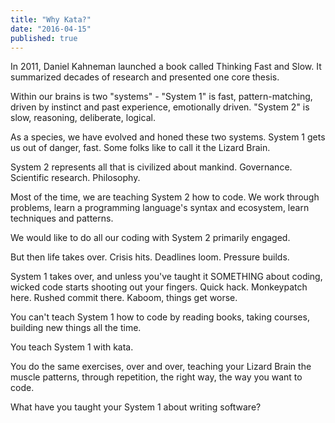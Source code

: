 ```yaml
---
title: "Why Kata?"
date: "2016-04-15"
published: true
---
```


In 2011, Daniel Kahneman launched a book called Thinking Fast and Slow. It summarized decades of research and presented one core thesis.

Within our brains is two "systems" - "System 1" is fast, pattern-matching, driven by instinct and past experience, emotionally driven. "System 2" is slow, reasoning, deliberate, logical.

As a species, we have evolved and honed these two systems. System 1 gets us out of danger, fast. Some folks like to call it the Lizard Brain.

System 2 represents all that is civilized about mankind. Governance. Scientific research. Philosophy.

Most of the time, we are teaching System 2 how to code. We work through problems, learn a programming language's syntax and ecosystem, learn techniques and patterns.

We would like to do all our coding with System 2 primarily engaged.

But then life takes over. Crisis hits. Deadlines loom. Pressure builds.

System 1 takes over, and unless you've taught it SOMETHING about coding, wicked code starts shooting out your fingers. Quick hack. Monkeypatch here. Rushed commit there. Kaboom, things get worse.

You can't teach System 1 how to code by reading books, taking courses, building new things all the time.

You teach System 1 with kata.

You do the same exercises, over and over, teaching your Lizard Brain the muscle patterns, through repetition, the right way, the way you want to code.

What have you taught your System 1 about writing software?
